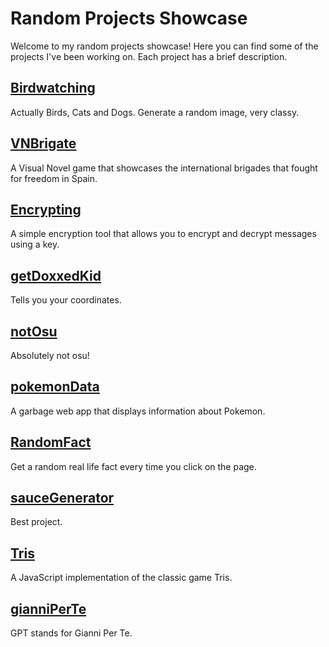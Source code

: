 
# Random Projects Showcase

Welcome to my random projects showcase! Here you can find some of the projects I've been working on. Each project has a brief description.

## [Birdwatching](https://ljs360d.github.io/Birdwatching)

Actually Birds, Cats and Dogs. Generate a random image, very classy.

## [VNBrigate](https://ljs360d.github.io/VNBrigate)

A Visual Novel game that showcases the international brigades that fought for freedom in Spain.
## [Encrypting](https://ljs360d.github.io/Encrypting)

A simple encryption tool that allows you to encrypt and decrypt messages using a key.

## [getDoxxedKid](https://ljs360d.github.io/getDoxxedKid)

Tells you your coordinates.

## [notOsu](https://ljs360d.github.io/notOsu)

Absolutely not osu!

## [pokemonData](https://ljs360d.github.io/pokemonData)

A garbage web app that displays information about Pokemon.

## [RandomFact](https://ljs360d.github.io/RandomFact)

Get a random real life fact every time you click on the page.

## [sauceGenerator](https://ljs360d.github.io/sauceGenerator)

Best project.

## [Tris](https://ljs360d.github.io/Tris)

A JavaScript implementation of the classic game Tris.

## [gianniPerTe](https://ljs360d.github.io/gianniPerTe)

GPT stands for Gianni Per Te.


